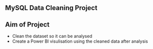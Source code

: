 ## **MySQL Data Cleaning Project**

## Aim of Project
* Clean the dataset so it can be analysed
* Create a Power BI visulisation using the cleaned data after analysis
